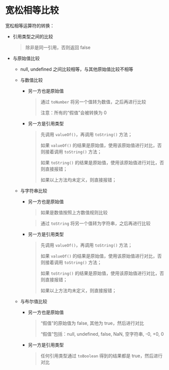 # 宽松相等比较

宽松相等运算符的转换：

- 引用类型之间的比较

  > 除非是同一引用，否则返回 false

- 与原始值比较

  - null, undefined 之间比较相等，与其他原始值比较不相等

  - 与数值比较

    - 另一方也是原始值

      > 通过 `toNumber` 将另一个值转为数值，之后再进行比较
      >
      > 注意：所有的“假值”会被转换为 0

    - 另一方是引用类型

      > 先调用 `valueOf()`，再调用 `toString()` 方法；
      >
      > 如果 `valueOf()` 的结果是原始值，使用该原始值进行对比，否则接着调用 `toString()` 方法；
      >
      > 如果 `toString()` 的结果是原始值，使用该原始值进行对比，否则直接报错；
      >
      > 如果以上方法均未定义，则直接报错；

  - 与字符串比较

    - 另一方也是原始值

      > 如果是数值按照上方数值规则比较

      > 通过 `toString` 将另一个值转为字符串，之后再进行比较

    - 另一方是引用类型

      > 先调用 `valueOf()`，再调用 `toString()` 方法；
      >
      > 如果 `valueOf()` 的结果是原始值，使用该原始值进行对比，否则接着调用 `toString()` 方法；
      >
      > 如果 `toString()` 的结果是原始值，使用该原始值进行对比，否则直接报错；
      >
      > 如果以上方法均未定义，则直接报错；

  - 与布尔值比较

    - 另一方也是原始值

      > “假值”的原始值为 false, 其他为 true，然后进行对比
      >
      > “假值”包括：null, undefined, false, NaN, 空字符串, -0, +0, 0

    - 另一方是引用类型

      > 任何引用类型通过 `toBoolean` 得到的结果都是 true，然后进行对比